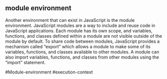 
## module environment

Another environment that can exist in JavaScript is the module environment. JavaScript modules are a way to include and reuse code in JavaScript applications. Each module has its own scope, and variables, functions, and classes defined within a module are not visible outside of the module by default. To share code between modules, JavaScript provides a mechanism called “export” which allows a module to make some of its variables, functions, and classes available to other modules. A module can also import variables, functions, and classes from other modules using the “import” statement.

#Module-environment
#execution-context